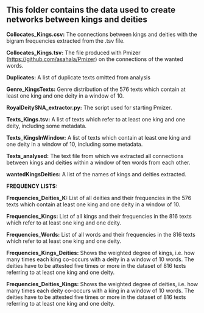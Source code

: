 ## This folder contains the data used to create networks between kings and deities

<b>Collocates_Kings.csv:</b> The connections between kings and deities with the bigram frequencies extracted from the .tsv file.

<b>Collocates_Kings.tsv:</b> The file produced with Pmizer (https://github.com/asahala/Pmizer) on the connections of the wanted words.

<b>Duplicates:</b> A list of duplicate texts omitted from analysis

<b>Genre_KingsTexts:</b> Genre distribution of the 576 texts which contain at least one king and one deity in a window of 10.

<b>RoyalDeitySNA_extractor.py:</b> The script used for starting Pmizer.

<b>Texts_Kings.tsv:</b> A list of texts which refer to at least one king and one deity, including some metadata.

<b>Texts_KingsInWindow:</b> A list of texts which contain at least one king and one deity in a window of 10, including some metadata.

<b>Texts_analysed:</b> The text file from which we extracted all connections between kings and deities within a window of ten words from each other.

<b>wantedKingsDeities:</b> A list of the names of kings and deities extracted. 

<b>FREQUENCY LISTS:</b>

<b>Frequencies_Deities_K:</b> List of all deities and their frequencies in the 576 texts which contain at least one king and one deity in a window of 10.

<b>Frequencies_Kings:</b> List of all kings and their frequencies in the 816 texts which refer to at least one king and one deity.

<b>Frequencies_Words:</b> List of all words and their frequencies in the 816 texts which refer to at least one king and one deity.

<b>Frequencies_Kings_Deities:</b> Shows the weighted degree of kings, i.e. how many times each king co-occurs with a deity in a window of 10 words. The deities have to be attested five times or more in the dataset of 816 texts referring to at least one king and one deity.

<b>Frequencies_Deities_Kings:</b> Shows the weighted degree of deities, i.e. how many times each deity co-occurs with a king in a window of 10 words. The deities have to be attested five times or more in the dataset of 816 texts referring to at least one king and one deity.


